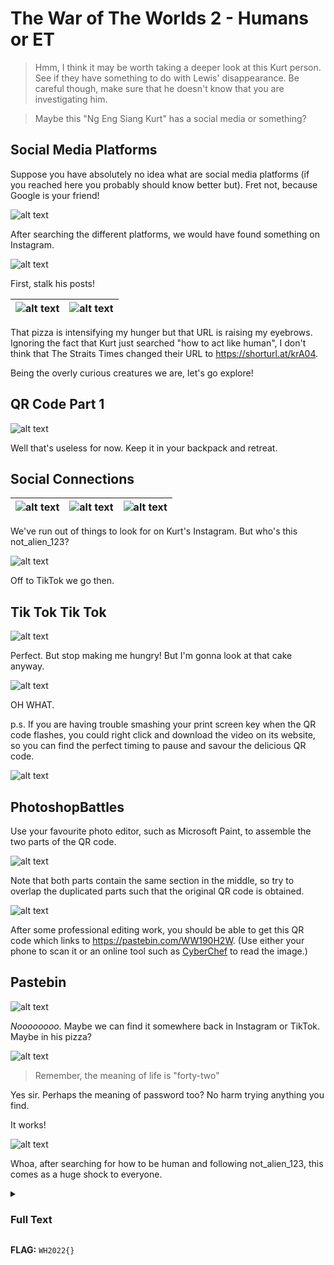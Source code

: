 # The War of The Worlds 2 - Humans or ET

> Hmm, I think it may be worth taking a deeper look at this Kurt person. See if they have something to do with Lewis' disappearance. Be careful though, make sure that he doesn't know that you are investigating him.

> Maybe this "Ng Eng Siang Kurt" has a social media or something?

## Social Media Platforms

Suppose you have absolutely no idea what are social media platforms (if you reached here you probably should know better but). Fret not, because Google is your friend!

![alt text](images/google_social_media.png "Top social media platforms in Singapore")

After searching the different platforms, we would have found something on Instagram.

![alt text](images/insta_search.png "Searching 'Ng Eng Siang Kurt' on Instagram")

First, stalk his posts!

|![alt text](images/insta_post_1.png "Best food! - Instagram post of pizza by ngengsiangkurt")|![alt text](images/insta_post_2.png "Enjoying life ~~ - Instagram post of browser tabs by ngengsiangkurt")|
|:---:|:---:|

That pizza is intensifying my hunger but that URL is raising my eyebrows. Ignoring the fact that Kurt just searched "how to act like human", I don't think that The Straits Times changed their URL to https://shorturl.at/krA04.

Being the overly curious creatures we are, let's go explore!

## QR Code Part 1

![alt text](images/qr_1.png "Left half of a QR code")

Well that's useless for now. Keep it in your backpack and retreat.

## Social Connections

|![alt text](images/insta_comments_1.png "Wah, where are you ah? - not_alien_123 replying to ngengsiangkurt on Instagram")|![alt text](images/insta_comments_2.png "You're making me hungry. Bring us some of this when you get back home. - not_alien_123 replying to ngengsiangkurt on Instagram")|![alt text](images/insta_followers_1.png "ngengsiangkurt follows not_alien_123")|
|:---:|:---:|:---:|

We've run out of things to look for on Kurt's Instagram. But who's this not_alien_123?

![alt text](images/insta_profile.png "Instagram profile of not_alien_123")

Off to TikTok we go then.

## Tik Tok Tik Tok

![alt text](images/tiktok_search.png "Searching not_alien_123 on TikTok")

Perfect. But stop making me hungry! But I'm gonna look at that cake anyway.

![alt text](images/qr_2.png "Right half of a QR code in not_alien_123's TikTok post")

OH WHAT.

p.s. If you are having trouble smashing your print screen key when the QR code flashes, you could right click and download the video on its website, so you can find the perfect timing to pause and savour the delicious QR code.

![alt text](images/tiktok_controls.png "Options for TikTok video in browser")

## PhotoshopBattles

Use your favourite photo editor, such as Microsoft Paint, to assemble the two parts of the QR code.

![alt text](images/qr_edit_1.png "Assembling QR code in Microsoft Paint")

Note that both parts contain the same section in the middle, so try to overlap the duplicated parts such that the original QR code is obtained.

![alt text](images/qr_final.png "Final QR code obtained in Microsoft Paint")

After some professional editing work, you should be able to get this QR code which links to https://pastebin.com/WW190H2W. (Use either your phone to scan it or an online tool such as [CyberChef](https://gchq.github.io/CyberChef/#recipe=Parse_QR_Code(false)) to read the image.)

## Pastebin

![alt text](images/pastebin_lock.png "Locked Paste on Pastebin")

*Noooooooo.* Maybe we can find it somewhere back in Instagram or TikTok. Maybe in his pizza?

![alt text](images/insta_profile_2.png "Instagram profile of ngengsiangkurt")

> Remember, the meaning of life is "forty-two"

Yes sir. Perhaps the meaning of password too? No harm trying anything you find.

It works!

![alt text](images/pastebin_content.png "Pastebin contents")

Whoa, after searching for how to be human and following not_alien_123, this comes as a huge shock to everyone.

<details><summary><h3>Full Text</h3></summary>
```TOP SECRET

Interplanetary Expedition Report No. 435
Location: Singapore, Earth, Milky Way
Dated: Earth Time of 03 February 2022

We have successfully infiltrated the location known by these humans as Singapore.
Here are our findings so far:

1. We have adopted the physical appearance of what the humans called Homo sapiens, we now looks the same as them.

2. These humans are excited about something called "CTF". No idea what they meant. Cyber Task Force? Cipher Too Fun? But it seems to be a competition.

3. Considering point (1), we have set up a shell company called "CTF Solver Service" which offer CTF-solving service for these humans.

4. However, someone ended up investigating us. This human ended up close to discovering our identities. But the problem has been "neutralized".

5. We believe that the human will not pose any threat to our expedition.

6. Considering point (3) and (4), we believe it is best for us to stay low at this moment.

7. As with the "neutralized" human, we will be analyzing him soon. We may need to alter his memories before returning him back to the crowd.

8. We do find some interesting discoveries on his belongings. Details on the classified section below.

Signed,
Operator 34X21 "Kurt"

===== START OF CLASSIFIED SECTION =====
56 47 68 6c 49 47 68 31 62 57 46 75 49 47 46 77 63 47 56 68 63 6e 4d 67 64 47 
38 67 59 6d 55 67 62 6d 46 74 5a 57 51 67 54 47 56 33 61 58 4d 73 49 48 4e 30 
64 57 52 35 61 57 35 6e 49 47 46 30 49 47 45 67 62 47 39 6a 59 57 77 67 64 57 
35 70 64 6d 56 79 63 32 6c 30 65 53 42 6f 5a 58 4a 6c 4c 67 6f 4b 53 47 55 67 
59 6d 56 73 61 57 56 32 5a 53 42 30 61 47 46 30 49 43 4a 68 62 47 6c 6c 62 69 
49 67 5a 58 68 70 63 33 52 7a 4c 43 42 68 62 6d 51 67 62 57 46 35 49 47 68 68 
64 6d 55 67 59 57 78 6c 63 6e 52 6c 5a 43 42 6f 61 58 4d 67 5a 6e 4a 70 5a 57 
35 6b 63 79 42 68 59 6d 39 31 64 43 42 31 63 79 34 4b 43 6c 64 70 62 47 77 67 
62 6d 56 6c 5a 43 42 74 62 33 4a 6c 49 47 39 77 5a 58 4a 68 64 47 39 79 63 79 
42 7a 5a 57 35 6b 49 48 52 76 49 48 42 79 62 33 5a 70 5a 47 55 67 5a 47 56 6d 
5a 57 35 7a 5a 53 42 33 61 58 52 6f 49 48 4a 6c 5a 33 56 73 59 58 49 67 49 6e 
4a 76 64 47 46 30 61 57 39 75 49 69 34 4b 43 6b 46 7a 49 47 46 73 64 32 46 35 
63 79 77 67 4e 44 63 67 59 57 35 6b 49 45 74 49 5a 47 68 59 4d 6b 5a 6f 56 45 
56 56 4e 56 6c 71 51 6d 74 52 56 30 30 77 57 57 78 4e 64 30 30 79 53 6b 5a 54 
52 30 70 70 55 48 70 43 52 6b 39 58 53 58 64 56 4d 46 5a 71 55 54 41 30 50 53 
34 3d
===== END OF CLASSIFIED SECTION =====```</details>

**FLAG:** ```WH2022{}```